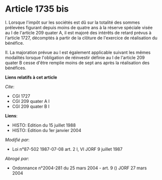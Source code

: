 # Article 1735 bis

I. Lorsque l'impôt sur les sociétés est dû sur la totalité des sommes prélevées figurant depuis moins de quatre ans à la
réserve spéciale visée au I de l'article 209 quater A, il est majoré des intérêts de retard prévus à l'article 1727,
décomptés à partir de la clôture de l'exercice de réalisation du bénéfice.

II. La majoration prévue au I est également applicable suivant les mêmes modalités lorsque l'obligation de réinvestir définie
au I de l'article 209 quater B cesse d'être remplie moins de sept ans après la réalisation des bénéfices.

**Liens relatifs à cet article**

_Cite_:

  - CGI 1727
  - CGI 209 quater A I
  - CGI 209 quater B I

**Liens**:

  - HISTO: Edition du 15 juillet 1988
  - HISTO: Edition du 1er janvier 2004

_Modifié par_:

  - Loi n°87-502 1987-07-08 art. 2 I, VI JORF 9 juillet 1987

_Abrogé par_:

  - Ordonnance n°2004-281 du 25 mars 2004 - art. 9 () JORF 27 mars 2004
